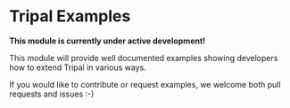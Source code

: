 # Tripal Examples

**This module is currently under active development!**

This module will provide well documented examples showing developers 
how to extend Tripal in various ways.

If you would like to contribute or request examples, we welcome both pull requests and issues :-)
